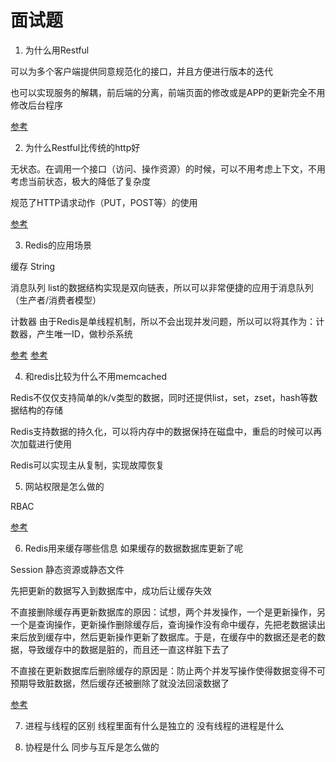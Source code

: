 # 面试题

1. 为什么用Restful 
 
可以为多个客户端提供同意规范化的接口，并且方便进行版本的迭代
 
也可以实现服务的解耦，前后端的分离，前端页面的修改或是APP的更新完全不用修改后台程序
 
[参考](http://www.scienjus.com/my-restful-api-best-practices/)
 
2. 为什么Restful比传统的http好
 
无状态。在调用一个接口（访问、操作资源）的时候，可以不用考虑上下文，不用考虑当前状态，极大的降低了复杂度
 
规范了HTTP请求动作（PUT，POST等）的使用
 
[参考](https://stackoverflow.com/questions/2191049/what-is-the-advantage-of-using-rest-instead-of-non-rest-http)
 
3. Redis的应用场景 

缓存 String
 
消息队列  list的数据结构实现是双向链表，所以可以非常便捷的应用于消息队列（生产者/消费者模型）

计数器 由于Redis是单线程机制，所以不会出现并发问题，所以可以将其作为：计数器，产生唯一ID，做秒杀系统

[参考](http://blog.csdn.net/u013679744/article/details/79209341)
[参考](http://www.bijishequ.com/detail/588807?p=76-78)

4. 和redis比较为什么不用memcached 

Redis不仅仅支持简单的k/v类型的数据，同时还提供list，set，zset，hash等数据结构的存储

Redis支持数据的持久化，可以将内存中的数据保持在磁盘中，重启的时候可以再次加载进行使用

Redis可以实现主从复制，实现故障恢复

5. 网站权限是怎么做的

RBAC 

[参考](https://www.360us.net/article/13.html)

6. Redis用来缓存哪些信息 如果缓存的数据数据库更新了呢

Session 静态资源或静态文件

先把更新的数据写入到数据库中，成功后让缓存失效

不直接删除缓存再更新数据库的原因：试想，两个并发操作，一个是更新操作，另一个是查询操作，更新操作删除缓存后，查询操作没有命中缓存，先把老数据读出来后放到缓存中，然后更新操作更新了数据库。于是，在缓存中的数据还是老的数据，导致缓存中的数据是脏的，而且还一直这样脏下去了

不直接在更新数据库后删除缓存的原因是：防止两个并发写操作使得数据变得不可预期导致脏数据，然后缓存还被删除了就没法回滚数据了

[参考](https://coolshell.cn/articles/17416.html)


7. 进程与线程的区别 线程里面有什么是独立的  没有线程的进程是什么




8. 协程是什么 同步与互斥是怎么做的






























